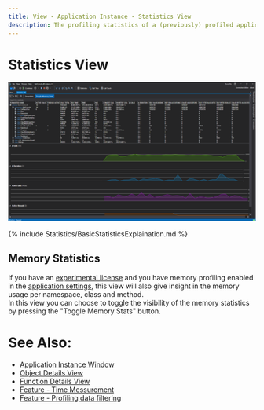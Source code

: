 ```yaml
---
title: View - Application Instance - Statistics View
description: The profiling statistics of a (previously) profiled application.
---
```

# Statistics View
![assets/img/ApplicationInstanceWindow/StatisticsWindow.png](../../../assets/img/ApplicationInstanceWindow/StatisticsWindow.png)


{% include Statistics/BasicStatisticsExplaination.md %}

## Memory Statistics
If you have an [experimental license](../../Editions/Experimental.md) and you have memory profiling enabled in the [application settings](../ApplicationSettingsWindow.md), this view will also give insight in the memory usage per namespace, class and method.<br>
In this view you can choose to toggle the visibility of the memory statistics by pressing the "Toggle Memory Stats" button.

# See Also:
- [Application Instance Window](../ApplicationInstanceDockWindow.md)
- [Object Details View](ObjectDetailsView.md)
- [Function Details View](CodeMemberDetailsView.md)
- [Feature - Time Messurement](../../features/TimeMessurement.md)
- [Feature - Profiling data filtering](../../features/ProfilingDataFiltering.md)
